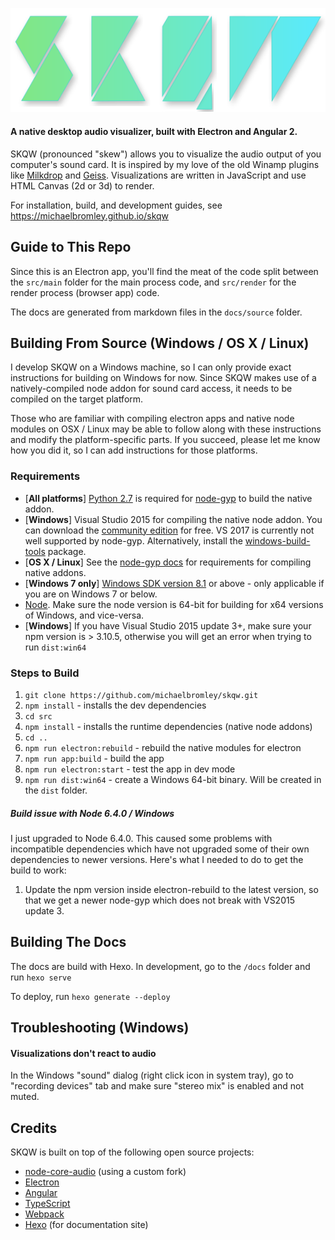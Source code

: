 ![SKQW Logo](src/assets/images/logo.png)

#### A native desktop audio visualizer, built with Electron and Angular 2.

SKQW (pronounced "skew") allows you to visualize the audio output of you computer's sound card. It is inspired by my love of the old Winamp plugins like [Milkdrop](https://www.google.com/search?tbm=isch&q=milkdrop+plugin+visualization) and [Geiss](https://www.google.com/search?q=geiss+plugin+visualization&tbm=isch). Visualizations are written in JavaScript and use HTML Canvas (2d or 3d) to render.

For installation, build, and development guides, see https://michaelbromley.github.io/skqw

## Guide to This Repo

Since this is an Electron app, you'll find the meat of the code split between the `src/main` folder for the main process code, and `src/render` for the render process (browser app) code.

The docs are generated from markdown files in the `docs/source` folder.

## Building From Source (Windows / OS X / Linux)

I develop SKQW on a Windows machine, so I can only provide exact instructions for building on Windows for now. Since SKQW makes use of a natively-compiled node addon for sound card access, it needs to be compiled on the target platform.

Those who are familiar with compiling electron apps and native node modules on OSX / Linux may be able to follow along with these instructions and modify the platform-specific parts. If you succeed, please let me know how you did it, so I can add instructions for those platforms.

### Requirements

- [**All platforms**] [Python 2.7](https://www.python.org/downloads/) is required for [node-gyp](https://github.com/nodejs/node-gyp) to build the native addon.
- [**Windows**] Visual Studio 2015 for compiling the native node addon. You can download the [community edition](https://www.visualstudio.com/en-us/products/visual-studio-community-vs.aspx) for free. VS 2017 is currently not well supported by node-gyp. Alternatively, install the [windows-build-tools](https://github.com/felixrieseberg/windows-build-tools) package.
- [**OS X / Linux**] See the [node-gyp docs](https://github.com/nodejs/node-gyp#installation) for requirements for compiling native addons.
- [**Windows 7 only**] [Windows SDK version 8.1](https://developer.microsoft.com/en-us/windows/downloads/windows-8-1-sdk) or above - only applicable if you are on Windows 7 or below.
- [Node](https://nodejs.org/en/). Make sure the node version is 64-bit for building for x64 versions of Windows, and vice-versa.
- [**Windows**] If you have Visual Studio 2015 update 3+, make sure your npm version is > 3.10.5, otherwise you will get an error when trying to run `dist:win64`

### Steps to Build

1. `git clone https://github.com/michaelbromley/skqw.git`
2. `npm install` - installs the dev dependencies
3. `cd src`
4. `npm install` - installs the runtime dependencies (native node addons)
5. `cd ..`
6. `npm run electron:rebuild` - rebuild the native modules for electron
7. `npm run app:build` - build the app
8. `npm run electron:start` - test the app in dev mode
9. `npm run dist:win64` - create a Windows 64-bit binary. Will be created in the `dist` folder.

##### Build issue with Node 6.4.0 / Windows

I just upgraded to Node 6.4.0. This caused some problems with incompatible dependencies which have not upgraded some of their own dependencies to newer versions. Here's what I needed to do to get the build to work:

1. Update the npm version inside electron-rebuild to the latest version, so that we get a newer node-gyp which does not break with VS2015 update 3.


## Building The Docs

The docs are build with Hexo. In development, go to the `/docs` folder and run `hexo serve`

To deploy, run `hexo generate --deploy`

## Troubleshooting (Windows)

#### Visualizations don't react to audio
In the Windows "sound" dialog (right click icon in system tray), go to "recording devices" tab and make sure "stereo mix" is enabled and not muted.

## Credits

SKQW is built on top of the following open source projects:

* [node-core-audio](https://github.com/ZECTBynmo/node-core-audio) (using a custom fork)
* [Electron](http://electron.atom.io/)
* [Angular](http://angular.io/)
* [TypeScript](http://www.typescriptlang.org/)
* [Webpack](https://webpack.github.io/)
* [Hexo](https://hexo.io/) (for documentation site)
